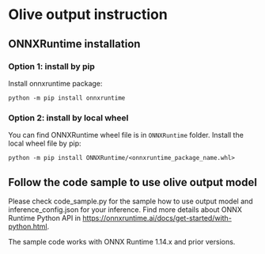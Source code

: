 # Olive output instruction

## ONNXRuntime installation
### Option 1: install by pip
Install onnxruntime package:
```
python -m pip install onnxruntime
```
### Option 2: install by local wheel
You can find ONNXRuntime wheel file is in `ONNXRuntime` folder. Install the local wheel file by pip:
```
python -m pip install ONNXRuntime/<onnxruntime_package_name.whl>
```

## Follow the code sample to use olive output model
Please check code_sample.py for the sample how to use output model and inference_config.json for your inference. Find more details about ONNX Runtime Python API in https://onnxruntime.ai/docs/get-started/with-python.html.

The sample code works with ONNX Runtime 1.14.x and prior versions.
